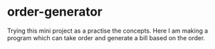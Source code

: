 # order-generator
Trying this mini project as a practise the concepts. Here I am making a program which can take order and generate a bill based on the order.
